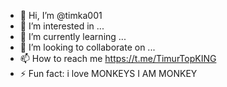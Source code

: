 - 👋 Hi, I’m @timka001
- 👀 I’m interested in ...
- 🌱 I’m currently learning ...
- 💞️ I’m looking to collaborate on ...
- 📫 How to reach me https://t.me/TimurTopKING
- ⚡ Fun fact: i love MONKEYS I AM MONKEY

